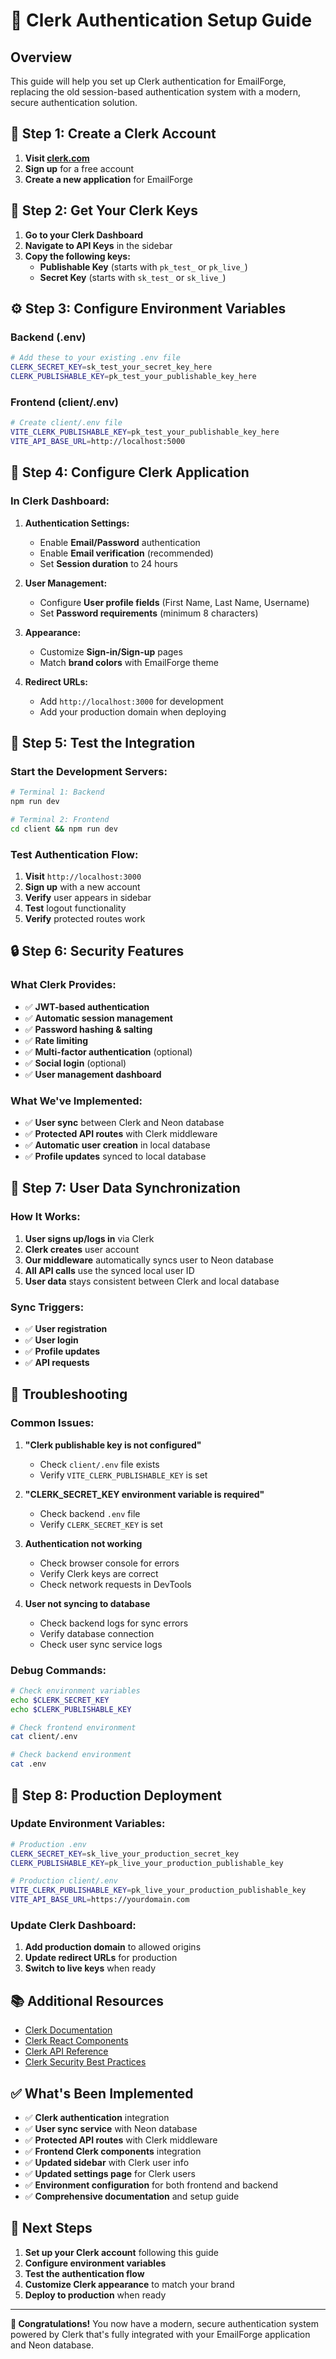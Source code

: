 # 🔐 **Clerk Authentication Setup Guide**

## **Overview**
This guide will help you set up Clerk authentication for EmailForge, replacing the old session-based authentication system with a modern, secure authentication solution.

## **🚀 Step 1: Create a Clerk Account**

1. **Visit [clerk.com](https://clerk.com)**
2. **Sign up** for a free account
3. **Create a new application** for EmailForge

## **🔑 Step 2: Get Your Clerk Keys**

1. **Go to your Clerk Dashboard**
2. **Navigate to API Keys** in the sidebar
3. **Copy the following keys:**
   - **Publishable Key** (starts with `pk_test_` or `pk_live_`)
   - **Secret Key** (starts with `sk_test_` or `sk_live_`)

## **⚙️ Step 3: Configure Environment Variables**

### **Backend (.env)**
```bash
# Add these to your existing .env file
CLERK_SECRET_KEY=sk_test_your_secret_key_here
CLERK_PUBLISHABLE_KEY=pk_test_your_publishable_key_here
```

### **Frontend (client/.env)**
```bash
# Create client/.env file
VITE_CLERK_PUBLISHABLE_KEY=pk_test_your_publishable_key_here
VITE_API_BASE_URL=http://localhost:5000
```

## **🔧 Step 4: Configure Clerk Application**

### **In Clerk Dashboard:**

1. **Authentication Settings:**
   - Enable **Email/Password** authentication
   - Enable **Email verification** (recommended)
   - Set **Session duration** to 24 hours

2. **User Management:**
   - Configure **User profile fields** (First Name, Last Name, Username)
   - Set **Password requirements** (minimum 8 characters)

3. **Appearance:**
   - Customize **Sign-in/Sign-up** pages
   - Match **brand colors** with EmailForge theme

4. **Redirect URLs:**
   - Add `http://localhost:3000` for development
   - Add your production domain when deploying

## **📱 Step 5: Test the Integration**

### **Start the Development Servers:**
```bash
# Terminal 1: Backend
npm run dev

# Terminal 2: Frontend
cd client && npm run dev
```

### **Test Authentication Flow:**
1. **Visit** `http://localhost:3000`
2. **Sign up** with a new account
3. **Verify** user appears in sidebar
4. **Test** logout functionality
5. **Verify** protected routes work

## **🔒 Step 6: Security Features**

### **What Clerk Provides:**
- ✅ **JWT-based authentication**
- ✅ **Automatic session management**
- ✅ **Password hashing & salting**
- ✅ **Rate limiting**
- ✅ **Multi-factor authentication** (optional)
- ✅ **Social login** (optional)
- ✅ **User management dashboard**

### **What We've Implemented:**
- ✅ **User sync** between Clerk and Neon database
- ✅ **Protected API routes** with Clerk middleware
- ✅ **Automatic user creation** in local database
- ✅ **Profile updates** synced to local database

## **🔄 Step 7: User Data Synchronization**

### **How It Works:**
1. **User signs up/logs in** via Clerk
2. **Clerk creates** user account
3. **Our middleware** automatically syncs user to Neon database
4. **All API calls** use the synced local user ID
5. **User data** stays consistent between Clerk and local database

### **Sync Triggers:**
- ✅ **User registration**
- ✅ **User login**
- ✅ **Profile updates**
- ✅ **API requests**

## **🐛 Troubleshooting**

### **Common Issues:**

1. **"Clerk publishable key is not configured"**
   - Check `client/.env` file exists
   - Verify `VITE_CLERK_PUBLISHABLE_KEY` is set

2. **"CLERK_SECRET_KEY environment variable is required"**
   - Check backend `.env` file
   - Verify `CLERK_SECRET_KEY` is set

3. **Authentication not working**
   - Check browser console for errors
   - Verify Clerk keys are correct
   - Check network requests in DevTools

4. **User not syncing to database**
   - Check backend logs for sync errors
   - Verify database connection
   - Check user sync service logs

### **Debug Commands:**
```bash
# Check environment variables
echo $CLERK_SECRET_KEY
echo $CLERK_PUBLISHABLE_KEY

# Check frontend environment
cat client/.env

# Check backend environment
cat .env
```

## **🚀 Step 8: Production Deployment**

### **Update Environment Variables:**
```bash
# Production .env
CLERK_SECRET_KEY=sk_live_your_production_secret_key
CLERK_PUBLISHABLE_KEY=pk_live_your_production_publishable_key

# Production client/.env
VITE_CLERK_PUBLISHABLE_KEY=pk_live_your_production_publishable_key
VITE_API_BASE_URL=https://yourdomain.com
```

### **Update Clerk Dashboard:**
1. **Add production domain** to allowed origins
2. **Update redirect URLs** for production
3. **Switch to live keys** when ready

## **📚 Additional Resources**

- [Clerk Documentation](https://clerk.com/docs)
- [Clerk React Components](https://clerk.com/docs/components)
- [Clerk API Reference](https://clerk.com/docs/reference)
- [Clerk Security Best Practices](https://clerk.com/docs/security)

## **✅ What's Been Implemented**

- ✅ **Clerk authentication** integration
- ✅ **User sync service** with Neon database
- ✅ **Protected API routes** with Clerk middleware
- ✅ **Frontend Clerk components** integration
- ✅ **Updated sidebar** with Clerk user info
- ✅ **Updated settings page** for Clerk users
- ✅ **Environment configuration** for both frontend and backend
- ✅ **Comprehensive documentation** and setup guide

## **🎯 Next Steps**

1. **Set up your Clerk account** following this guide
2. **Configure environment variables**
3. **Test the authentication flow**
4. **Customize Clerk appearance** to match your brand
5. **Deploy to production** when ready

---

**🎉 Congratulations!** You now have a modern, secure authentication system powered by Clerk that's fully integrated with your EmailForge application and Neon database.
